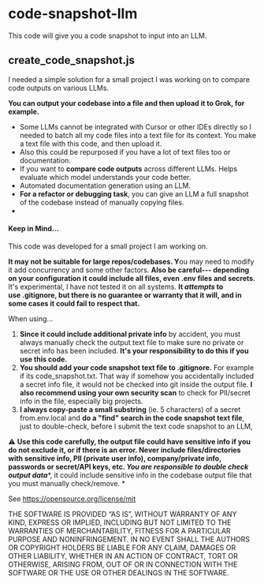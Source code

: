 # code-snapshot-llm
This code will give you a code snapshot to input into an LLM.

## create_code_snapshot.js

I needed a simple solution for a small project I was working on to compare code outputs on various LLMs. 

**You can output your codebase into a file and then upload it to Grok, for example.**

-   Some LLMs cannot be integrated with Cursor or other IDEs directly so I needed to batch all my code files into a text file for its context. You make a text file with this code, and then upload it.
-   Also this could be repurposed if you have a lot of text files too or documentation.
-   If you want to **compare code outputs** across different LLMs. Helps evaluate which model understands your code better.
-   Automated documentation generation using an LLM.
-   **For a refactor or debugging task**, you can give an LLM a full snapshot of the codebase instead of manually copying files.
-
#### **Keep in Mind...**

This code was developed for a small project I am working on.

**It may not be suitable for large repos/codebases. Y**ou may need to modify it add concurrency and some other factors. ️**Also be careful--- depending on your configuration it could include all files, even .env files and secrets.** It's experimental, I have not tested it on all systems. **It *attempts* to use .gitignore, but there is no guarantee or warranty that it will, and in some cases it could fail to respect that.**

When using...

1.  **Since it could include additional private info** by accident, you must always manually check the output text file to make sure no private or secret info has been included. **It's your responsibility to do this if you use this code.** 
2.  **You should add your code snapshot text file to .gitignore.** For example if its code_snapshot.txt. That way if somehow you accidentally included a secret info file, it would not be checked into git inside the output file. **I also recommend using your own security scan** to check for PII/secret info in the file, especially big projects.
3.  **I always copy-paste a small substring** (ie. 5 characters) of a secret from.env.local and **do a "find" search in the code snapshot text file**, just to double-check, before I submit the text code snapshot to an LLM,

⚠️ **Use this code carefully, the output file could have sensitive info if you do not exclude it, or if there is an error. Never include files/directories with sensitive info, PII (private user info), company/private info, passwords or secret/API keys, etc. *You are responsible to double check output data****, it could include sensitive info in the codebase output file that you must manually check/remove. *

See https://opensource.org/license/mit

THE SOFTWARE IS PROVIDED “AS IS”, WITHOUT WARRANTY OF ANY KIND, EXPRESS OR IMPLIED, INCLUDING BUT NOT LIMITED TO THE WARRANTIES OF MERCHANTABILITY, FITNESS FOR A PARTICULAR PURPOSE AND NONINFRINGEMENT. IN NO EVENT SHALL THE AUTHORS OR COPYRIGHT HOLDERS BE LIABLE FOR ANY CLAIM, DAMAGES OR OTHER LIABILITY, WHETHER IN AN ACTION OF CONTRACT, TORT OR OTHERWISE, ARISING FROM, OUT OF OR IN CONNECTION WITH THE SOFTWARE OR THE USE OR OTHER DEALINGS IN THE SOFTWARE.